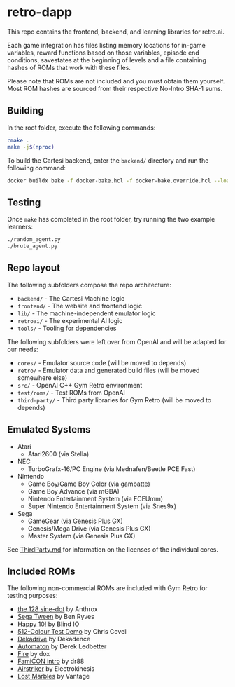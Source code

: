 # retro-dapp

This repo contains the frontend, backend, and learning libraries for retro.ai.

Each game integration has files listing memory locations for in-game variables, reward functions based on those variables, episode end conditions, savestates at the beginning of levels and a file containing hashes of ROMs that work with these files.

Please note that ROMs are not included and you must obtain them yourself. Most ROM hashes are sourced from their respective No-Intro SHA-1 sums.

## Building

In the root folder, execute the following commands:

```bash
cmake .
make -j$(nproc)
```

To build the Cartesi backend, enter the `backend/` directory and run the following command:

```bash
docker buildx bake -f docker-bake.hcl -f docker-bake.override.hcl --load
```

## Testing

Once `make` has completed in the root folder, try running the two example learners:

```bash
./random_agent.py
./brute_agent.py
```

## Repo layout

The following subfolders compose the repo architecture:

* `backend/` - The Cartesi Machine logic
* `frontend/` - The website and frontend logic
* `lib/` - The machine-independent emulator logic
* `retroai/` - The experimental AI logic
* `tools/` - Tooling for dependencies

The following subfolders were left over from OpenAI and will be adapted for our needs:

* `cores/` - Emulator source code (will be moved to depends)
* `retro/` - Emulator data and generated build files (will be moved somewhere else)
* `src/` - OpenAI C++ Gym Retro environment
* `test/roms/` - Test ROMs from OpenAI
* `third-party/` - Third party libraries for Gym Retro (will be moved to depends)

## Emulated Systems

- Atari
	- Atari2600 (via Stella)
- NEC
	- TurboGrafx-16/PC Engine (via Mednafen/Beetle PCE Fast)
- Nintendo
	- Game Boy/Game Boy Color (via gambatte)
	- Game Boy Advance (via mGBA)
	- Nintendo Entertainment System (via FCEUmm)
	- Super Nintendo Entertainment System (via Snes9x)
- Sega
	- GameGear (via Genesis Plus GX)
	- Genesis/Mega Drive (via Genesis Plus GX)
	- Master System (via Genesis Plus GX)

See [ThirdParty.md](LICENSES/ThirdParty.md) for information on the licenses of the individual cores.

## Included ROMs

The following non-commercial ROMs are included with Gym Retro for testing purposes:

- [the 128 sine-dot](http://www.pouet.net/prod.php?which=2762) by Anthrox
- [Sega Tween](https://pdroms.de/files/gamegear/sega-tween) by Ben Ryves
- [Happy 10!](http://www.pouet.net/prod.php?which=52716) by Blind IO
- [512-Colour Test Demo](https://pdroms.de/files/pcengine/512-colour-test-demo) by Chris Covell
- [Dekadrive](http://www.pouet.net/prod.php?which=67142) by Dekadence
- [Automaton](https://pdroms.de/files/atari2600/automaton-minigame-compo-2003) by Derek Ledbetter
- [Fire](http://privat.bahnhof.se/wb800787/gb/demo/64/) by dox
- [FamiCON intro](http://www.pouet.net/prod.php?which=53497) by dr88
- [Airstriker](https://pdroms.de/genesis/airstriker-v1-50-genesis-game) by Electrokinesis
- [Lost Marbles](https://pdroms.de/files/gameboyadvance/lost-marbles) by Vantage
